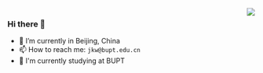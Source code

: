 <a href="#">
<img align="right" src="https://github-readme-stats.vercel.app/api?username=Jnmz0&show_icons=true&theme=shades-of-purple" /> 
</a>
                                                                                                                 
### Hi there 👋

- 🔭 I’m currently in Beijing, China
- 📫 How to reach me: `jkw@bupt.edu.cn`
- 🌱 I'm currently studying at BUPT

<!--
**Jnmz/Jnmz** is a ✨ _special_ ✨ repository because its `README.md` (this file) appears on your GitHub profile.

Here are some ideas to get you started:

- 🔭 I’m currently working on ...
- 🌱 I’m currently learning ...
- 👯 I’m looking to collaborate on ...
- 🤔 I’m looking for help with ...
- 💬 Ask me about ...
- 📫 How to reach me: ...
- 😄 Pronouns: ...
- ⚡ Fun fact: ...
-->
